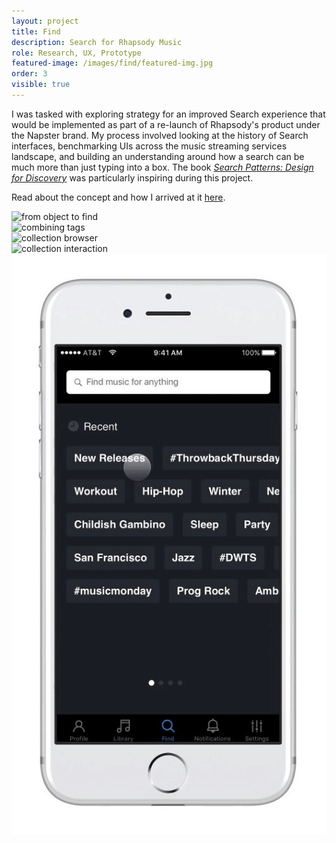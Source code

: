 ```yaml
---
layout: project
title: Find
description: Search for Rhapsody Music
role: Research, UX, Prototype
featured-image: /images/find/featured-img.jpg
order: 3
visible: true
---
```


I was tasked with exploring strategy for an improved Search experience that would be implemented as part of a re-launch of Rhapsody's product under the Napster brand. My process involved looking at the history of Search interfaces, benchmarking UIs across the music streaming services landscape, and building an understanding around how a search can be much more than just typing into a box. The book <a href="https://www.amazon.com/Search-Patterns-Discovery-Peter-Morville-ebook/dp/B0039QGJD4" target="_blank"><em>Search Patterns: Design for Discovery</em></a> was particularly inspiring during this project.

Read about the concept and how I arrived at it <a href="/projects/find-concept/">here</a>.

<div class="img-collection-row">
  <div class="img-collection-item">
    <img src="/images/find/object-to-find.gif" alt="from object to find">
  </div>
  <div class="img-collection-item">
    <img src="/images/find/combine-tags-jazz+fusion.gif" alt="combining tags">
  </div>
</div>

<div class="img-collection-row">
  <div class="img-collection-item">
    <img src="/images/find/collection-browser.gif" alt="collection browser">
  </div>
  <div class="img-collection-item">
    <img src="/images/find/collection-interaction.gif" alt="collection interaction">
  </div>
</div>

<div class="img-collection-row">
<div class="img-collection-item">
  <img src="/images/find/collection-search.gif" alt="collection search">
</div>
<div class="img-collection-item-empty"></div>
</div>
